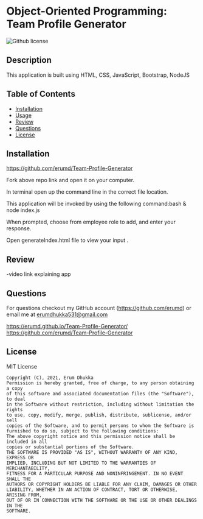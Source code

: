 # Object-Oriented Programming: Team Profile Generator

![Github license](https://img.shields.io/badge/license-MIT-yellow.svg)

## Description

This application is built using HTML, CSS, JavaScript, Bootstrap, NodeJS

## Table of Contents

- [Installation](#installation)
- [Usage](#usage)
- [Review](#review)
- [Questions](#questions)
- [License](#license)

## Installation

https://github.com/erumd/Team-Profile-Generator

Fork above repo link and open it on your computer.

In terminal open up the command line in the correct file location.

This application will be invoked by using the following command:bash & node index.js

When prompted, choose from employee role to add, and enter your response.

Open generateIndex.html file to view your input .

## Review

-video link explaining app

## Questions

For questions checkout my GitHub account (https://github.com/erumd) or email me at erumdhukka531@gmail.com

https://erumd.github.io/Team-Profile-Generator/
https://github.com/erumd/Team-Profile-Generator

## License

MIT License

    Copyright (C), 2021, Erum Dhukka
    Permission is hereby granted, free of charge, to any person obtaining a copy
    of this software and associated documentation files (the "Software"), to deal
    in the Software without restriction, including without limitation the rights
    to use, copy, modify, merge, publish, distribute, sublicense, and/or sell
    copies of the Software, and to permit persons to whom the Software is
    furnished to do so, subject to the following conditions:
    The above copyright notice and this permission notice shall be included in all
    copies or substantial portions of the Software.
    THE SOFTWARE IS PROVIDED "AS IS", WITHOUT WARRANTY OF ANY KIND, EXPRESS OR
    IMPLIED, INCLUDING BUT NOT LIMITED TO THE WARRANTIES OF MERCHANTABILITY,
    FITNESS FOR A PARTICULAR PURPOSE AND NONINFRINGEMENT. IN NO EVENT SHALL THE
    AUTHORS OR COPYRIGHT HOLDERS BE LIABLE FOR ANY CLAIM, DAMAGES OR OTHER
    LIABILITY, WHETHER IN AN ACTION OF CONTRACT, TORT OR OTHERWISE, ARISING FROM,
    OUT OF OR IN CONNECTION WITH THE SOFTWARE OR THE USE OR OTHER DEALINGS IN THE
    SOFTWARE.
